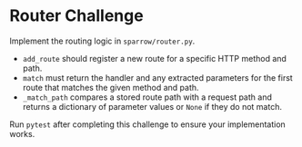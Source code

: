 # Router Challenge

Implement the routing logic in `sparrow/router.py`.

- `add_route` should register a new route for a specific HTTP method and path.
- `match` must return the handler and any extracted parameters for the first route that matches the given method and path.
- `_match_path` compares a stored route path with a request path and returns a dictionary of parameter values or `None` if they do not match.

Run `pytest` after completing this challenge to ensure your implementation works.
